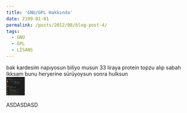 ```yaml
---
title: 'GNU/GPL Hakkında'
date: 2199-01-01
permalink: /posts/2012/08/blog-post-4/
tags:
  - GNU
  - GPL
  - LİSANS
---
```






bak kardesim napıyosun biliyo musun 33 liraya protein topzu alıp sabah lkksam bunu heryerine sürüyoysun sonra hulksun
<br/><img src="/images/bubblegirdi.jpg" width="50" height="50">

ASDASDASD
